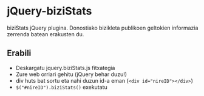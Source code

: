 jQuery-biziStats
================

biziStats jQuery plugina. Donostiako bizikleta publikoen geltokien informazia zerrenda batean erakusten du.


Erabili
-------

* Deskargatu jquery.biziStats.js fitxategia
* Zure web orriari gehitu (jQuery behar duzu!)
* div huts bat sortu eta nahi duzun id-a eman (`<div id="nireID"></div>`)
* `$("#nireID").biziStats()` exekutatu
